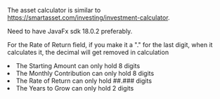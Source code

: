 The asset calculator is similar to https://smartasset.com/investing/investment-calculator.

Need to have JavaFx sdk 18.0.2 preferably.

For the Rate of Return field, if you make it a "." for the last digit, when it calculates it, the decimal will get removed in calculation

<li> The Starting Amount can only hold 8 digits </li>
<li> The Monthly Contribution can only hold 8 digits </li>
<li> The Rate of Return can only hold ##.### digits </li>
<li> The Years to Grow can only hold 2 digits </li>